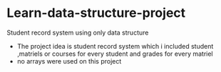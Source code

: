 # Learn-data-structure-project
Student record system using only data structure
- The project idea is student record system which i included student ,matriels or courses for every student and grades for every matriel
- no arrays were used on this project
